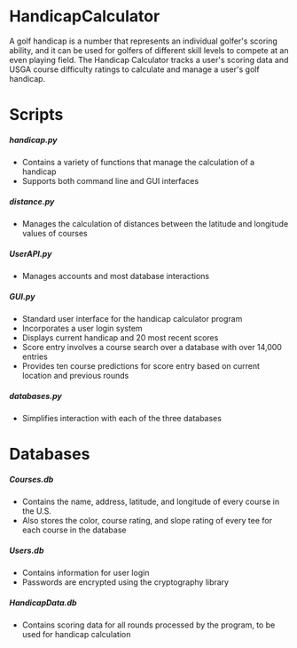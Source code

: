 # HandicapCalculator

A golf handicap is a number that represents an individual golfer's scoring ability, and it can be used for golfers of different skill levels to compete at an even playing field.  The Handicap Calculator tracks a user's scoring data and USGA course difficulty ratings to calculate and manage a user's golf handicap.


# Scripts
##### handicap.py
- Contains a variety of functions that manage the calculation of a handicap
- Supports both command line and GUI interfaces
##### distance.py
- Manages the calculation of distances between the latitude and longitude values of courses
##### UserAPI.py
- Manages accounts and most database interactions
##### GUI.py
- Standard user interface for the handicap calculator program
- Incorporates a user login system
- Displays current handicap and 20 most recent scores
- Score entry involves a course search over a database with over 14,000 entries
- Provides ten course predictions for score entry based on current location and previous rounds
##### databases.py
- Simplifies interaction with each of the three databases

# Databases
##### Courses.db
- Contains the name, address, latitude, and longitude of every course in the U.S.
- Also stores the color, course rating, and slope rating of every tee for each course in the database
##### Users.db
- Contains information for user login
- Passwords are encrypted using the cryptography library
##### HandicapData.db
 - Contains scoring data for all rounds processed by the program, to be used for handicap calculation
